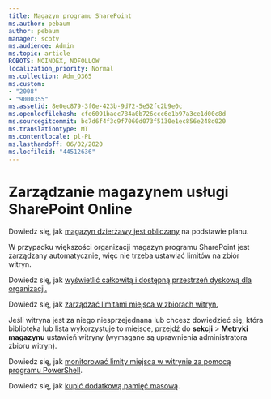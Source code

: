 ```yaml
---
title: Magazyn programu SharePoint
ms.author: pebaum
author: pebaum
manager: scotv
ms.audience: Admin
ms.topic: article
ROBOTS: NOINDEX, NOFOLLOW
localization_priority: Normal
ms.collection: Adm_O365
ms.custom:
- "2008"
- "9000355"
ms.assetid: 8e0ec879-3f0e-423b-9d72-5e52fc2b9e0c
ms.openlocfilehash: cfe6091baec784a0b726ccc6e1b97a3ce1d00c8d
ms.sourcegitcommit: bc7d6f4f3c9f7060d073f5130e1ec856e248d020
ms.translationtype: MT
ms.contentlocale: pl-PL
ms.lasthandoff: 06/02/2020
ms.locfileid: "44512636"
---
```

# <a name="manage-your-sharepoint-online-storage"></a>Zarządzanie magazynem usługi SharePoint Online

Dowiedz się, jak [magazyn dzierżawy jest obliczany](https://docs.microsoft.com/office365/servicedescriptions/sharepoint-online-service-description/sharepoint-online-limits?redirectedfrom=MSDN#limits-by-plan) na podstawie planu.

W przypadku większości organizacji magazyn programu SharePoint jest zarządzany automatycznie, więc nie trzeba ustawiać limitów na zbiór witryn.

Dowiedz się, jak [wyświetlić całkowitą i dostępną przestrzeń dyskową dla organizacji.](https://docs.microsoft.com/sharepoint/manage-site-collection-storage-limits)

Dowiedz się, jak [zarządzać limitami miejsca w zbiorach witryn.](https://docs.microsoft.com/sharepoint/manage-site-collection-storage-limits#manage-individual-site-storage-limits)

Jeśli witryna jest za niego niesprzejednana lub chcesz dowiedzieć się, która biblioteka lub lista wykorzystuje to miejsce, przejdź do **sekcji**  >  **Metryki magazynu** ustawień witryny (wymagane są uprawnienia administratora zbioru witryn).

Dowiedz się, jak [monitorować limity miejsca w witrynie za pomocą programu PowerShell](https://docs.microsoft.com/sharepoint/manage-site-collection-storage-limits#monitor-site-storage-limits-by-using-powershell).

Dowiedz się, jak [kupić dodatkową pamięć masową](https://docs.microsoft.com/microsoft-365/commerce/add-storage-space). 
  